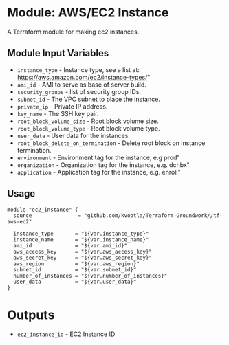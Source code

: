 Module: AWS/EC2 Instance
========================

A Terraform module for making ec2 instances.


Module Input Variables
----------------------

- `instance_type`                     - Instance type, see a list at: https://aws.amazon.com/ec2/instance-types/"
- `ami_id`                            - AMI to serve as base of server build.
- `security_groups`                   - list of security group IDs.
- `subnet_id`                         - The VPC subnet to place the instance.
- `private_ip`                        - Private IP address.
- `key_name`                          - The SSH key pair.
- `root_block_volume_size`            - Root block volume size.
- `root_block_volume_type`            - Root block volume type.
- `user_data`                         - User data for the instances.
- `root_block_delete_on_termination`  - Delete root block on instance termination.
- `environment`                       - Environment tag for the instance, e.g prod"
- `organization`                      - Organization tag for the instance, e.g. dchbx"
- `application`                       - Application tag for the instance, e.g. enroll"

Usage
-----

```hcl
module "ec2_instance" {
  source               = "github.com/kvootla/Terraform-Groundwork//tf-aws-ec2"
 
  instance_type       = "${var.instance_type}"
  instance_name       = "${var.instance_name}"
  ami_id              = "${var.ami_id}"
  aws_access_key      = "${var.aws_access_key}"
  aws_secret_key      = "${var.aws_secret_key}"
  aws_region          = "${var.aws_region}"
  subnet_id           = "${var.subnet_id}"
  number_of_instances = "${var.number_of_instances}"
  user_data           = "${var.user_data}"
}
```

Outputs
=======

- `ec2_instance_id` - EC2 Instance ID
